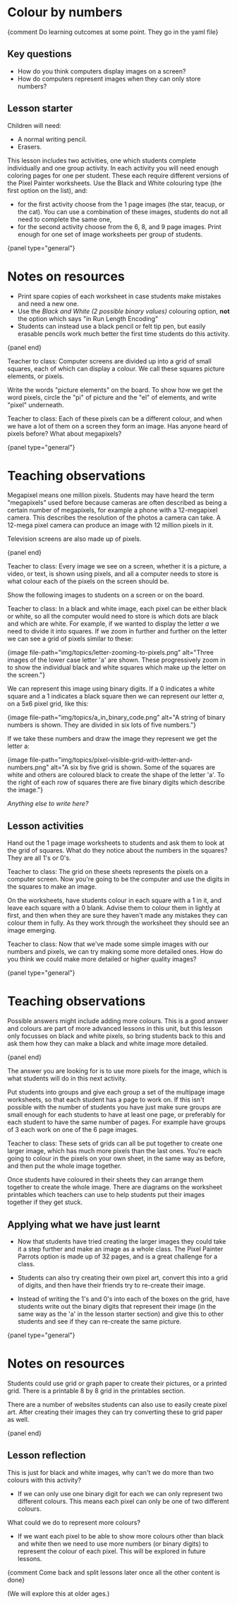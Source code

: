 # Colour by numbers

{comment Do learning outcomes at some point. They go in the yaml file}

## Key questions

- How do you think computers display images on a screen?
- How do computers represent images when they can only store numbers?


## Lesson starter



Children will need:

  - A normal writing pencil.
  - Erasers.


This lesson includes two activities, one which students complete individually and one group activity.
In each activity you will need enough coloring pages for one per student.
These each require different versions of the Pixel Painter worksheets.
Use the Black and White colouring type (the first option on the list), and:

  - for the first activity choose from the 1 page images (the star, teacup, or the cat). You can use a combination of these images, students do not all need to complete the same one,
  - for the second activity choose from the 6, 8, and 9 page images. Print enough for one set of image worksheets per group of students.


{panel type="general"}

# Notes on resources

  - Print spare copies of each worksheet in case students make mistakes and need a new one.
  - Use the *Black and White (2 possible binary values)* colouring option, **not** the option which says "in Run Length Encoding"
  - Students can instead use a black pencil or felt tip pen, but easily erasable pencils work much better the first time students do this activity.

{panel end}


Teacher to class: Computer screens are divided up into a grid of small squares, each of which can display a colour.
We call these squares picture elements, or pixels.

Write the words "picture elements" on the board.
To show how we get the word pixels, circle the "pi" of picture and the "el" of elements, and write "pixel" underneath.

Teacher to class: Each of these pixels can be a different colour, and when we have a lot of them on a screen they form an image.
Has anyone heard of pixels before? What about megapixels?

{panel type="general"}

# Teaching observations

Megapixel means one million pixels.
Students may have heard the term "megapixels" used before because cameras are often described as being a certain number of megapixels, for example a phone with a 12-megapixel camera.
This describes the resolution of the photos a camera can take. A 12-mega pixel camera can produce an image with 12 million pixels in it.

Television screens are also made up of pixels.

{panel end}


Teacher to class: Every image we see on a screen, whether it is a picture, a video, or text, is shown using pixels, and all a computer needs to store is what colour each of the pixels on the screen should be.


Show the following images to students on a screen or on the board.

Teacher to class: In a black and white image, each pixel can be either black or white, so all the computer would need to store is which dots are black and which are white.
For example, if we wanted to display the letter *a* we need to divide it into squares.
If we zoom in further and further on the letter we can see a grid of pixels similar to these:

{image file-path="img/topics/letter-zooming-to-pixels.png" alt="Three images of the lower case letter 'a' are shown. These progressively zoom in to show the individual black and white squares which make up the letter on the screen."}

We can represent this image using binary digits.
If a 0 indicates a white square and a 1 indicates a black square then we can represent our letter *a*, on a 5x6 pixel grid, like this:

{image file-path="img/topics/a_in_binary_code.png" alt="A string of binary numbers is shown. They are divided in six lots of five numbers."}

If we take these numbers and draw the image they represent we get the letter a:

{image file-path="img/topics/pixel-visible-grid-with-letter-and-numbers.png" alt="A six by five grid is shown. Some of the squares are white and others are coloured black to create the shape of the letter 'a'. To the right of each row of squares there are five binary digits which describe the image."}


*Anything else to write here?*


## Lesson activities

Hand out the 1 page image worksheets to students and ask them to look at the grid of squares.
What do they notice about the numbers in the squares? They are all 1's or 0's.

Teacher to class: The grid on these sheets represents the pixels on a computer screen. Now you're going to be the computer and use the digits in the squares to make an image.


On the worksheets, have students colour in each square with a 1 in it, and leave each square with a 0 blank.
Advise them to colour them in lightly at first, and then when they are sure they haven't made any mistakes they can colour them in fully.
As they work through the worksheet they should see an image emerging.


Teacher to class: Now that we've made some simple images with our numbers and pixels, we can try making some more detailed ones. How do you think we could make more detailed or higher quality images?

{panel type="general"}

# Teaching observations

Possible answers might include adding more colours. This is a good answer and colours are part of more advanced lessons in this unit, but this lesson only focusses on black and white pixels, so bring students back to this and ask them how they can make a black and white image more detailed.

{panel end}

The answer you are looking for is to use more pixels for the image, which is what students will do in this next activity.

Put students into groups and give each group a set of the multipage image worksheets, so that each student has a page to work on.
If this isn't possible with the number of students you have just make sure groups are small enough for each students to have at least one page, or preferably for each student to have the same number of pages.
For example have groups of 3 each work on one of the 6 page images.


Teacher to class: These sets of grids can all be put together to create one larger image, which has much more pixels than the last ones. You're each going to colour in the pixels on your own sheet, in the same way as before, and then put the whole image together.

Once students have coloured in their sheets they can arrange them together to create the whole image.
There are diagrams on the worksheet printables which teachers can use to help students put their images together if they get stuck.



## Applying what we have just learnt

- Now that students have tried creating the larger images they could take it a step further and make an image as a whole class.
The Pixel Painter Parrots option is made up of 32 pages, and is a great challenge for a class.

- Students can also try creating their own pixel art, convert this into a grid of digits, and then have their friends try to re-create their image.

- Instead of writing the 1's and 0's into each of the boxes on the grid, have students write out the binary digits that represent their image (in the same way as the 'a' in the lesson starter section) and give this to other students and see if they can re-create the same picture.


{panel type="general"}

# Notes on resources

Students could use grid or graph paper to create their pictures, or a printed grid.
There is a printable 8 by 8 grid in the printables section.

There are a number of websites students can also use to easily create pixel art.
After creating their images they can try converting these to grid paper as well.

{panel end}


## Lesson reflection


This is just for black and white images, why can't we do more than two colours with this activity?

  - If we can only use one binary digit for each we can only represent two different colours.
  This means each pixel can only be one of two different colours.

What could we do to represent more colours?

  - If we want each pixel to be able to show more colours other than black and white then we need to use more numbers (or binary digits) to represent the colour of each pixel. This will be explored in future lessons.

{comment Come back and split lessons later once all the other content is done}

(We will explore this at older ages.)
